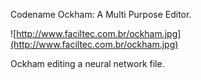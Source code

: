 Codename Ockham: A Multi Purpose Editor.

![http://www.faciltec.com.br/ockham.jpg](http://www.faciltec.com.br/ockham.jpg)

Ockham editing a neural network file.
